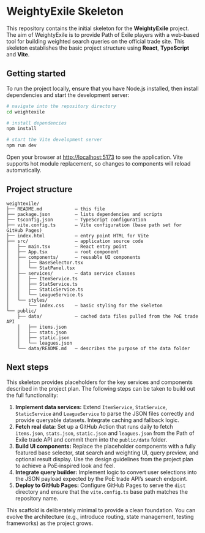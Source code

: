 # WeightyExile Skeleton

This repository contains the initial skeleton for the **WeightyExile** project.  The
aim of WeightyExile is to provide Path of Exile players with a web‑based tool
for building weighted search queries on the official trade site.  This
skeleton establishes the basic project structure using **React**, **TypeScript**
and **Vite**.

## Getting started

To run the project locally, ensure that you have Node.js installed, then
install dependencies and start the development server:

```bash
# navigate into the repository directory
cd weightexile

# install dependencies
npm install

# start the Vite development server
npm run dev
```

Open your browser at <http://localhost:5173> to see the application.  Vite
supports hot module replacement, so changes to components will reload
automatically.

## Project structure

```
weightexile/
├── README.md            – this file
├── package.json         – lists dependencies and scripts
├── tsconfig.json        – TypeScript configuration
├── vite.config.ts       – Vite configuration (base path set for GitHub Pages)
├── index.html           – entry point HTML for Vite
├── src/                 – application source code
│   ├── main.tsx         – React entry point
│   ├── App.tsx          – root component
│   ├── components/      – reusable UI components
│   │   ├── BaseSelector.tsx
│   │   └── StatPanel.tsx
│   ├── services/        – data service classes
│   │   ├── ItemService.ts
│   │   ├── StatService.ts
│   │   ├── StaticService.ts
│   │   └── LeagueService.ts
│   └── styles/
│       └── index.css    – basic styling for the skeleton
└── public/
    ├── data/            – cached data files pulled from the PoE trade API
    │   ├── items.json
    │   ├── stats.json
    │   ├── static.json
    │   └── leagues.json
    └── data/README.md   – describes the purpose of the data folder
```

## Next steps

This skeleton provides placeholders for the key services and components
described in the project plan.  The following steps can be taken to build
out the full functionality:

1. **Implement data services:** Extend `ItemService`, `StatService`, `StaticService`
   and `LeagueService` to parse the JSON files correctly and provide
   queryable datasets.  Integrate caching and fallback logic.
2. **Fetch real data:** Set up a GitHub Action that runs daily to fetch
   `items.json`, `stats.json`, `static.json` and `leagues.json` from the
   Path of Exile trade API and commit them into the `public/data` folder.
3. **Build UI components:** Replace the placeholder components with a fully
   featured base selector, stat search and weighting UI, query preview,
   and optional result display.  Use the design guidelines from the
   project plan to achieve a PoE‑inspired look and feel.
4. **Integrate query builder:** Implement logic to convert user selections
   into the JSON payload expected by the PoE trade API’s search endpoint.
5. **Deploy to GitHub Pages:** Configure GitHub Pages to serve the `dist` directory
   and ensure that the `vite.config.ts` base path matches the repository name.

This scaffold is deliberately minimal to provide a clean foundation.  You
can evolve the architecture (e.g., introduce routing, state management,
testing frameworks) as the project grows.